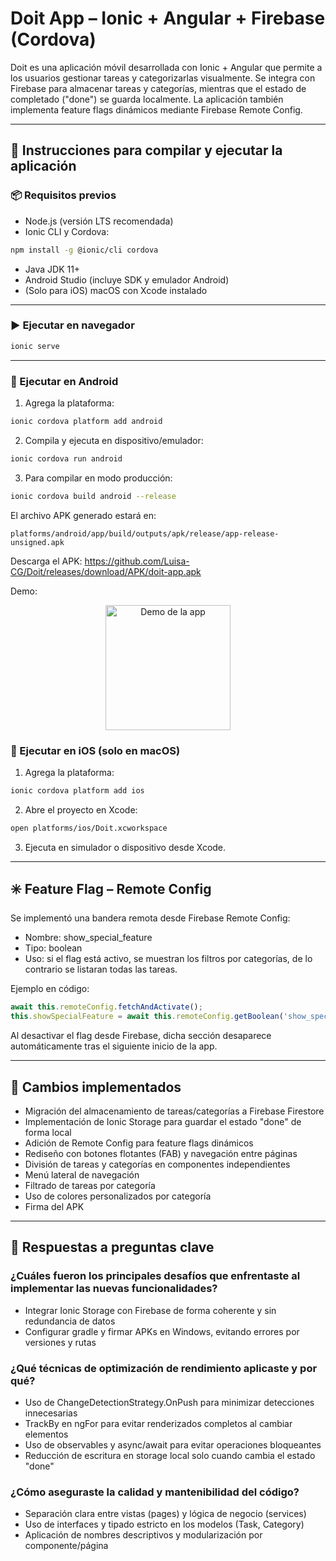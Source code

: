 # Doit App – Ionic + Angular + Firebase (Cordova)

Doit es una aplicación móvil desarrollada con Ionic + Angular que permite a los usuarios gestionar tareas y categorizarlas visualmente. Se integra con Firebase para almacenar tareas y categorías, mientras que el estado de completado ("done") se guarda localmente. La aplicación también implementa feature flags dinámicos mediante Firebase Remote Config.

---

## 🚀 Instrucciones para compilar y ejecutar la aplicación

### 📦 Requisitos previos

- Node.js (versión LTS recomendada)
- Ionic CLI y Cordova:

```bash
npm install -g @ionic/cli cordova
```

- Java JDK 11+
- Android Studio (incluye SDK y emulador Android)
- (Solo para iOS) macOS con Xcode instalado

---

### ▶️ Ejecutar en navegador

```bash
ionic serve
```

---

### 📱 Ejecutar en Android

1. Agrega la plataforma:

```bash
ionic cordova platform add android
```

2. Compila y ejecuta en dispositivo/emulador:

```bash
ionic cordova run android
```

3. Para compilar en modo producción:

```bash
ionic cordova build android --release
```

El archivo APK generado estará en:

```
platforms/android/app/build/outputs/apk/release/app-release-unsigned.apk
```
Descarga el APK: https://github.com/Luisa-CG/Doit/releases/download/APK/doit-app.apk

Demo:
<p align="center">
  <img src="public/demo.gif" alt="Demo de la app" width="200"/>
</p>

### 🍏 Ejecutar en iOS (solo en macOS)

1. Agrega la plataforma:

```bash
ionic cordova platform add ios
```

2. Abre el proyecto en Xcode:

```bash
open platforms/ios/Doit.xcworkspace
```

3. Ejecuta en simulador o dispositivo desde Xcode.

---

## ✳️ Feature Flag – Remote Config

Se implementó una bandera remota desde Firebase Remote Config:

- Nombre: show_special_feature
- Tipo: boolean
- Uso: si el flag está activo, se muestran los filtros por categorías, de lo contrario se listaran todas las tareas.

Ejemplo en código:

```ts
await this.remoteConfig.fetchAndActivate();
this.showSpecialFeature = await this.remoteConfig.getBoolean('show_special_feature');
```

Al desactivar el flag desde Firebase, dicha sección desaparece automáticamente tras el siguiente inicio de la app.

---

## 🔄 Cambios implementados

- Migración del almacenamiento de tareas/categorías a Firebase Firestore
- Implementación de Ionic Storage para guardar el estado "done" de forma local
- Adición de Remote Config para feature flags dinámicos
- Rediseño con botones flotantes (FAB) y navegación entre páginas
- División de tareas y categorías en componentes independientes
- Menú lateral de navegación
- Filtrado de tareas por categoría
- Uso de colores personalizados por categoría
- Firma del APK

---

## 🧠 Respuestas a preguntas clave

### ¿Cuáles fueron los principales desafíos que enfrentaste al implementar las nuevas funcionalidades?

- Integrar Ionic Storage con Firebase de forma coherente y sin redundancia de datos
- Configurar gradle y firmar APKs en Windows, evitando errores por versiones y rutas

### ¿Qué técnicas de optimización de rendimiento aplicaste y por qué?

- Uso de ChangeDetectionStrategy.OnPush para minimizar detecciones innecesarias
- TrackBy en ngFor para evitar renderizados completos al cambiar elementos
- Uso de observables y async/await para evitar operaciones bloqueantes
- Reducción de escritura en storage local solo cuando cambia el estado "done"

### ¿Cómo aseguraste la calidad y mantenibilidad del código?

- Separación clara entre vistas (pages) y lógica de negocio (services)
- Uso de interfaces y tipado estricto en los modelos (Task, Category)
- Aplicación de nombres descriptivos y modularización por componente/página
